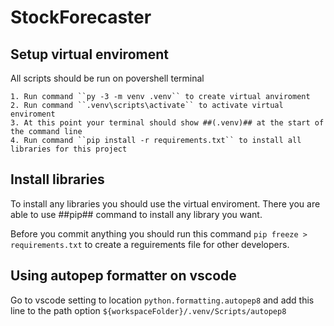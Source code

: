 # StockForecaster

## Setup virtual enviroment

All scripts should be run on povershell terminal

    1. Run command ``py -3 -m venv .venv`` to create virtual anviroment
    2. Run command ``.venv\scripts\activate`` to activate virtual enviroment
    3. At this point your terminal should show ##(.venv)## at the start of the command line
    4. Run command ``pip install -r requirements.txt`` to install all libraries for this project

## Install libraries

To install any libraries you should use the virtual enviroment. There you are able to use ##pip## command to install any library you want.

Before you commit anything you should run this command `pip freeze > requirements.txt` to create a reguirements file for other developers.

## Using autopep formatter on vscode

Go to vscode setting to location `python.formatting.autopep8` and add this line to the path option `${workspaceFolder}/.venv/Scripts/autopep8`
